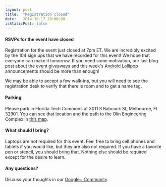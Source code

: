 ```yaml
---
layout: post
title:  "Registration closed"
date:   2014-10-17 20:00:00
isStaticPost: false
---
```


#### RSVPs for the event have closed

Registration for the event just closed at 7pm ET. We are incredibly excited by the 104 sign ups that we have
recorded for this event! We hope that everyone can make it tomorrow. If you need some motivation, our last
blog post about the <a href="{{ site.baseurl }}/blog/event-giveaways">event giveaways</a> and this week's 
<a href="http://googleblog.blogspot.com/2014/10/android-be-together-not-same.html" target="_blank">Android Lollipop</a> announcements should be more than enough!

We may be able to accept a few walk-ins, but you will need to see the registration desk to verify that there is room
and to get a name tag.

#### Parking

Please park in Florida Tech Commons at 3011 S Babcock St, Melbourne, FL 32901. You can see that location and the path
to the Olin Engineering Complex in <a href="https://www.google.com/maps/dir/28.0633038,-80.6202904/28.0630887,-80.6236965/@28.0633761,-80.6222103,18z/data=!4m2!4m1!3e2" target="_blank">this map</a>.

#### What should I bring?

Laptops are not required for this event. Feel free to bring cell phones and tablets if you would like, but they are also
not required. If you have a favorite pen or stencil, you should bring that. Nothing else should be required except for
the desire to learn.

#### Any questions? 
Discuss your thoughts in our <a href="https://plus.google.com/communities/102090770044888811148" target="_blank">Google+ Community</a>.